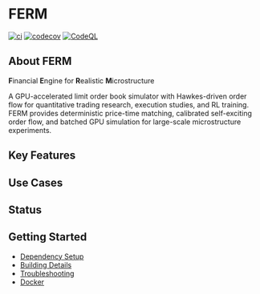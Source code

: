 # FERM

[![ci](https://github.com/patwrall/ferm/actions/workflows/ci.yml/badge.svg)](https://github.com/patwrall/ferm/actions/workflows/ci.yml)
[![codecov](https://codecov.io/gh/patwrall/ferm/branch/main/graph/badge.svg)](https://codecov.io/gh/patwrall/ferm)
[![CodeQL](https://github.com/patwrall/ferm/actions/workflows/codeql-analysis.yml/badge.svg)](https://github.com/patwrall/ferm/actions/workflows/codeql-analysis.yml)
## About FERM
**F**inancial **E**ngine for **R**ealistic **M**icrostructure

A GPU-accelerated limit order book simulator with Hawkes-driven order flow for
quantitative trading research, execution studies, and RL training. FERM provides
deterministic price-time matching, calibrated self-exciting order flow, and
batched GPU simulation for large-scale microstructure experiments.


## Key Features

## Use Cases

## Status

## Getting Started

 * [Dependency Setup](README_dependencies.md)
 * [Building Details](README_building.md)
 * [Troubleshooting](README_troubleshooting.md)
 * [Docker](README_docker.md)
